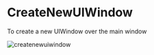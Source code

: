 # CreateNewUIWindow

To create a new UIWindow over the main window

![createnewuiwindow](https://user-images.githubusercontent.com/13633980/46330345-84f17c00-c64d-11e8-87a3-71d85e15b014.gif)

